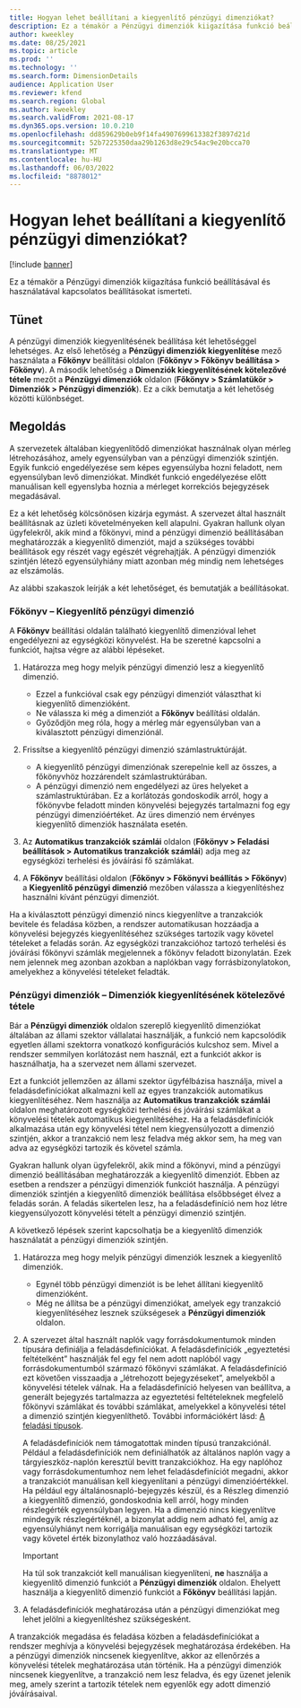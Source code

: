 ```yaml
---
title: Hogyan lehet beállítani a kiegyenlítő pénzügyi dimenziókat?
description: Ez a témakör a Pénzügyi dimenziók kiigazítása funkció beállításával és használatával kapcsolatos beállításokat ismerteti.
author: kweekley
ms.date: 08/25/2021
ms.topic: article
ms.prod: ''
ms.technology: ''
ms.search.form: DimensionDetails
audience: Application User
ms.reviewer: kfend
ms.search.region: Global
ms.author: kweekley
ms.search.validFrom: 2021-08-17
ms.dyn365.ops.version: 10.0.210
ms.openlocfilehash: dd859629b0eb9f14fa4907699613382f3897d21d
ms.sourcegitcommit: 52b7225350daa29b1263d8e29c54ac9e20bcca70
ms.translationtype: MT
ms.contentlocale: hu-HU
ms.lasthandoff: 06/03/2022
ms.locfileid: "8878012"
---
```

# <a name="how-do-i-set-up-balancing-financial-dimensions"></a>Hogyan lehet beállítani a kiegyenlítő pénzügyi dimenziókat?

[!include [banner](../includes/banner.md)]

Ez a témakör a Pénzügyi dimenziók kiigazítása funkció beállításával és használatával kapcsolatos beállításokat ismerteti.

## <a name="symptom"></a>Tünet

A pénzügyi dimenziók kiegyenlítésének beállítása két lehetőséggel lehetséges. Az első lehetőség a **Pénzügyi dimenziók kiegyenlítése** mező használata a **Főkönyv** beállítási oldalon (**Főkönyv \> Főkönyv beállítása \> Főkönyv**). A második lehetőség a **Dimenziók kiegyenlítésének kötelezővé tétele** mezőt a **Pénzügyi dimenziók** oldalon (**Főkönyv > Számlatükör \> Dimenziók \> Pénzügyi dimenziók**). Ez a cikk bemutatja a két lehetőség közötti különbséget.

## <a name="resolution"></a>Megoldás

A szervezetek általában kiegyenlítődő dimenziókat használnak olyan mérleg létrehozásához, amely egyensúlyban van a pénzügyi dimenziók szintjén. Egyik funkció engedélyezése sem képes egyensúlyba hozni feladott, nem egyensúlyban levő dimenziókat. Mindkét funkció engedélyezése előtt manuálisan kell egyenslyba hoznia a mérleget korrekciós bejegyzések megadásával.

Ez a két lehetőség kölcsönösen kizárja egymást. A szervezet által használt beállításnak az üzleti követelményeken kell alapulni. Gyakran hallunk olyan ügyfelekről, akik mind a főkönyvi, mind a pénzügyi dimenzió beállításában meghatározzák a kiegyenlítő dimenziót, majd a szükséges további beállítások egy részét vagy egészét végrehajtják. A pénzügyi dimenziók szintjén létező egyensúlyhiány miatt azonban még mindig nem lehetséges az elszámolás.

Az alábbi szakaszok leírják a két lehetőséget, és bemutatják a beállításokat.

### <a name="ledger--balancing-financial-dimension"></a>Főkönyv – Kiegyenlítő pénzügyi dimenzió

A **Főkönyv** beállítási oldalán található kiegyenlítő dimenzióval lehet engedélyezni az egységközi könyvelést. Ha be szeretné kapcsolni a funkciót, hajtsa végre az alábbi lépéseket.

1. Határozza meg hogy melyik pénzügyi dimenzió lesz a kiegyenlítő dimenzió.

    - Ezzel a funkcióval csak egy pénzügyi dimenziót választhat ki kiegyenlítő dimenzióként.
    - Ne válassza ki még a dimenziót a **Főkönyv** beállítási oldalán.
    - Győződjön meg róla, hogy a mérleg már egyensúlyban van a kiválasztott pénzügyi dimenziónál.

2. Frissítse a kiegyenlítő pénzügyi dimenzió számlastruktúráját.

    - A kiegyenlítő pénzügyi dimenziónak szerepelnie kell az összes, a főkönyvhöz hozzárendelt számlastruktúrában.
    - A pénzügyi dimenzió nem engedélyezi az üres helyeket a számlastruktúrában. Ez a korlátozás gondoskodik arról, hogy a főkönyvbe feladott minden könyvelési bejegyzés tartalmazni fog egy pénzügyi dimenzióértéket. Az üres dimenzió nem érvényes kiegyenlítő dimenziók használata esetén.

3. Az **Automatikus tranzakciók számlái** oldalon (**Főkönyv \> Feladási beállítások \> Automatikus tranzakciók számlái**) adja meg az egységközi terhelési és jóváírási fő számlákat.
4. A **Főkönyv** beállítási oldalon (**Főkönyv \> Főkönyvi beállítás \> Főkönyv**) a **Kiegyenlítő pénzügyi dimenzió** mezőben válassza a kiegyenlítéshez használni kívánt pénzügyi dimenziót.

Ha a kiválasztott pénzügyi dimenzió nincs kiegyenlítve a tranzakciók bevitele és feladása közben, a rendszer automatikusan hozzáadja a könyvelési bejegyzés kiegyenlítéséhez szükséges tartozik vagy követel tételeket a feladás során. Az egységközi tranzakcióhoz tartozó terhelési és jóváírási főkönyvi számlák megjelennek a főkönyv feladott bizonylatán. Ezek nem jelennek meg azonban azokban a naplókban vagy forrásbizonylatokon, amelyekhez a könyvelési tételeket feladták.

### <a name="financial-dimensions--require-the-dimension-to-be-balanced"></a>Pénzügyi dimenziók – Dimenziók kiegyenlítésének kötelezővé tétele

Bár a **Pénzügyi dimenziók** oldalon szereplő kiegyenlítő dimenziókat általában az állami szektor vállalatai használják, a funkció nem kapcsolódik egyetlen állami szektorra vonatkozó konfigurációs kulcshoz sem. Mivel a rendszer semmilyen korlátozást nem használ, ezt a funkciót akkor is használhatja, ha a szervezet nem állami szervezet.

Ezt a funkciót jellemzően az állami szektor ügyfélbázisa használja, mivel a feladásdefiníciókat alkalmazni kell az egyes tranzakciók automatikus kiegyenlítéséhez. Nem használja az **Automatikus tranzakciók számlái** oldalon meghatározott egységközi terhelési és jóváírási számlákat a könyvelési tételek automatikus kiegyenlítéséhez. Ha a feladásdefiníciók alkalmazása után egy könyvelési tétel nem kiegyensúlyozott a dimenzió szintjén, akkor a tranzakció nem lesz feladva még akkor sem, ha meg van adva az egységközi tartozik és követel számla.

Gyakran hallunk olyan ügyfelekről, akik mind a főkönyvi, mind a pénzügyi dimenzió beállításában meghatározzák a kiegyenlítő dimenziót. Ebben az esetben a rendszer a pénzügyi dimenziók funkciót használja. A pénzügyi dimenziók szintjén a kiegyenlítő dimenziók beállítása elsőbbséget élvez a feladás során. A feladás sikertelen lesz, ha a feladásdefiníció nem hoz létre kiegyensúlyozott könyvelési tételt a pénzügyi dimenzió szintjén.

A következő lépések szerint kapcsolhatja be a kiegyenlítő dimenziók használatát a pénzügyi dimenziók szintjén.

1. Határozza meg hogy melyik pénzügyi dimenziók lesznek a kiegyenlítő dimenziók.

    - Egynél több pénzügyi dimenziót is be lehet állítani kiegyenlítő dimenzióként.
    - Még ne állítsa be a pénzügyi dimenziókat, amelyek egy tranzakció kiegyenlítéséhez lesznek szükségesek a **Pénzügyi dimenziók** oldalon.

2. A szervezet által használt naplók vagy forrásdokumentumok minden típusára definiálja a feladásdefiníciókat. A feladásdefiníciók „egyeztetési feltételként” használják fel egy fel nem adott naplóból vagy forrásdokumentumból származó főkönyvi számlákat. A feladásdefiníció ezt követően visszaadja a „létrehozott bejegyzéseket”, amelyekből a könyvelési tételek válnak. Ha a feladásdefiníció helyesen van beállítva, a generált bejegyzés tartalmazza az egyeztetési feltételeknek megfelelő főkönyvi számlákat és további számlákat, amelyekkel a könyvelési tétel a dimenzió szintjén kiegyenlíthető. További információkért lásd: [A feladási típusok](posting-definitions.md). 
   
   A feladásdefiníciók nem támogatottak minden típusú tranzakciónál. Például a feladásdefiníciók nem definiálhatók az általános naplón vagy a tárgyieszköz-naplón keresztül bevitt tranzakciókhoz. Ha egy naplóhoz vagy forrásdokumentumhoz nem lehet feladásdefiníciót megadni, akkor a tranzakciót manuálisan kell kiegyenlítani a pénzügyi dimenzióértékkel. Ha például egy általánosnapló-bejegyzés készül, és a Részleg dimenzió a kiegyenlítő dimenzió, gondoskodnia kell arról, hogy minden részlegérték egyensúlyban legyen.  Ha a dimenzió nincs kiegyenlítve mindegyik részlegértéknél, a bizonylat addig nem adható fel, amíg az egyensúlyhiányt nem korrigálja manuálisan egy egységközi tartozik vagy követel érték bizonylathoz való hozzáadásával. 

    > [!IMPORTANT]
    > Ha túl sok tranzakciót kell manuálisan kiegyenlíteni, **ne** használja a kiegyenlítő dimenzió funkciót a **Pénzügyi dimenziók** oldalon. Ehelyett használja a kiegyenlítő dimenzió funkciót a **Főkönyv** beállítási lapján.

3. A feladásdefiníciók meghatározása után a pénzügyi dimenziókat meg lehet jelölni a kiegyenlítéshez szükségesként.

A tranzakciók megadása és feladása közben a feladásdefiníciókat a rendszer meghívja a könyvelési bejegyzések meghatározása érdekében. Ha a pénzügyi dimenziók nincsenek kiegyenlítve, akkor az ellenőrzés a könyvelési tételek meghatározása után történik. Ha a pénzügyi dimenziók nincsenek kiegyenlítve, a tranzakció nem lesz feladva, és egy üzenet jelenik meg, amely szerint a tartozik tételek nem egyenlők egy adott dimenzió jóváírásaival.
